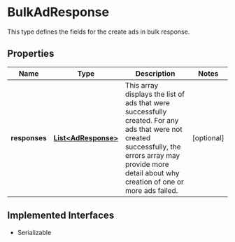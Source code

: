 

# BulkAdResponse

This type defines the fields for the create ads in bulk response.
## Properties

Name | Type | Description | Notes
------------ | ------------- | ------------- | -------------
**responses** | [**List&lt;AdResponse&gt;**](AdResponse.md) | This array displays the list of ads that were successfully created. For any ads that were not created successfully, the errors array may provide more detail about why creation of one or more ads failed. |  [optional]


## Implemented Interfaces

* Serializable


